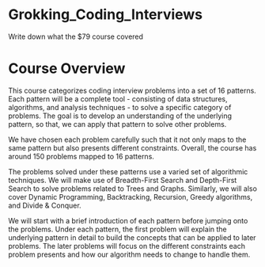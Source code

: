 # Grokking_Coding_Interviews
Write down what the $79 course covered 

# Course Overview
This course categorizes coding interview problems into a set of 16 patterns. Each pattern will be a complete tool - consisting of data structures, algorithms, and analysis techniques - to solve a specific category of problems. The goal is to develop an understanding of the underlying pattern, so that, we can apply that pattern to solve other problems.

We have chosen each problem carefully such that it not only maps to the same pattern but also presents different constraints. Overall, the course has around 150 problems mapped to 16 patterns.

The problems solved under these patterns use a varied set of algorithmic techniques. We will make use of Breadth-First Search and Depth-First Search to solve problems related to Trees and Graphs. Similarly, we will also cover Dynamic Programming, Backtracking, Recursion, Greedy algorithms, and Divide & Conquer.

We will start with a brief introduction of each pattern before jumping onto the problems. Under each pattern, the first problem will explain the underlying pattern in detail to build the concepts that can be applied to later problems. The later problems will focus on the different constraints each problem presents and how our algorithm needs to change to handle them.